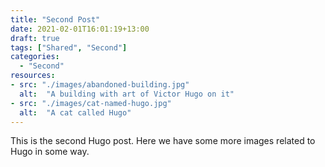 ```yaml
---
title: "Second Post"
date: 2021-02-01T16:01:19+13:00
draft: true
tags: ["Shared", "Second"]
categories: 
  - "Second"
resources:
- src: "./images/abandoned-building.jpg"
  alt:  "A building with art of Victor Hugo on it"
- src: "./images/cat-named-hugo.jpg"
  alt:  "A cat called Hugo"
---
```



This is the second Hugo post. Here we have some more images related to Hugo in some way.

